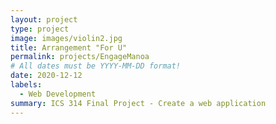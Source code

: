 ```yaml
---
layout: project
type: project
image: images/violin2.jpg
title: Arrangement "For U"
permalink: projects/EngageManoa
# All dates must be YYYY-MM-DD format!
date: 2020-12-12
labels:
  - Web Development
summary: ICS 314 Final Project - Create a web application
---
```

